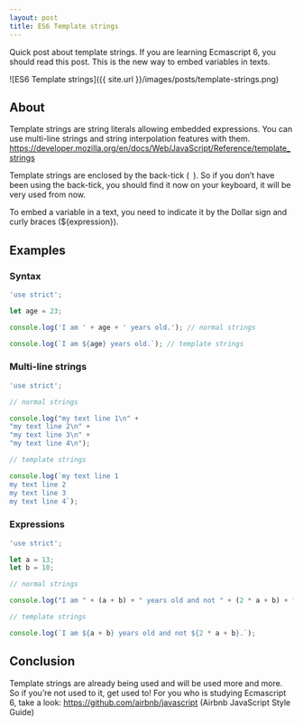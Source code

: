 ```yaml
---
layout: post
title: ES6 Template strings
---
```


Quick post about template strings. If you are learning Ecmascript 6, you should read this post. This is the new way to embed variables in texts.

![ES6 Template strings]({{ site.url }}/images/posts/template-strings.png)

## About

Template strings are string literals allowing embedded expressions. You can use multi-line strings and string interpolation features with them. https://developer.mozilla.org/en/docs/Web/JavaScript/Reference/template_strings

Template strings are enclosed by the back-tick (` `). So if you don’t have been using the back-tick, you should find it now on your keyboard, it will be very used from now.

To embed a variable in a text, you need to indicate it by the Dollar sign and curly braces (${expression}).

## Examples

### Syntax

```javascript
'use strict';

let age = 23;

console.log('I am ' + age + ' years old.'); // normal strings

console.log(`I am ${age} years old.`); // template strings
```

### Multi-line strings

```javascript
'use strict';

// normal strings

console.log("my text line 1\n" + 
"my text line 2\n" + 
"my text line 3\n" + 
"my text line 4\n");

// template strings

console.log(`my text line 1
my text line 2
my text line 3
my text line 4`);
```

### Expressions

```javascript
'use strict';

let a = 13;
let b = 10;

// normal strings

console.log("I am " + (a + b) + " years old and not " + (2 * a + b) + ".");

// template strings

console.log(`I am ${a + b} years old and not ${2 * a + b}.`);
```

## Conclusion

Template strings are already being used and will be used more and more. So if you’re not used to it, get used to!
For you who is studying Ecmascript 6, take a look: https://github.com/airbnb/javascript (Airbnb JavaScript Style Guide)
